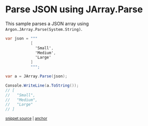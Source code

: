 # Parse JSON using JArray.Parse

This sample parses a JSON array using `Argon.JArray.Parse(System.String)`.

<!-- snippet: ParseJsonArray -->
<a id='snippet-parsejsonarray'></a>
```cs
var json = """
           [
             'Small',
             'Medium',
             'Large'
           ]
           """;

var a = JArray.Parse(json);

Console.WriteLine(a.ToString());
// [
//   "Small",
//   "Medium",
//   "Large"
// ]
```
<sup><a href='/src/ArgonTests/Documentation/Samples/Linq/ParseJsonArray.cs#L10-L29' title='Snippet source file'>snippet source</a> | <a href='#snippet-parsejsonarray' title='Start of snippet'>anchor</a></sup>
<!-- endSnippet -->
